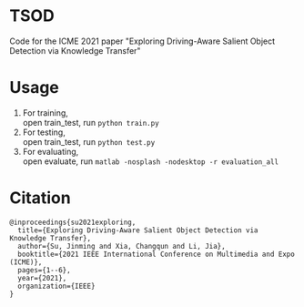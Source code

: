 # TSOD
Code for the ICME 2021 paper "Exploring Driving-Aware Salient Object Detection via Knowledge Transfer"

# Usage
1. For training,  
open train_test, run `python train.py`
2. For testing,  
open train_test, run `python test.py`
3. For evaluating,  
open evaluate, run `matlab -nosplash -nodesktop -r evaluation_all`

# Citation
```
@inproceedings{su2021exploring,
  title={Exploring Driving-Aware Salient Object Detection via Knowledge Transfer},
  author={Su, Jinming and Xia, Changqun and Li, Jia},
  booktitle={2021 IEEE International Conference on Multimedia and Expo (ICME)},
  pages={1--6},
  year={2021},
  organization={IEEE}
}
```
